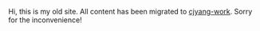 Hi, this is my old site. All content has been migrated to [cjyang-work](https://github.com/cjyang-work). Sorry for the inconvenience!
